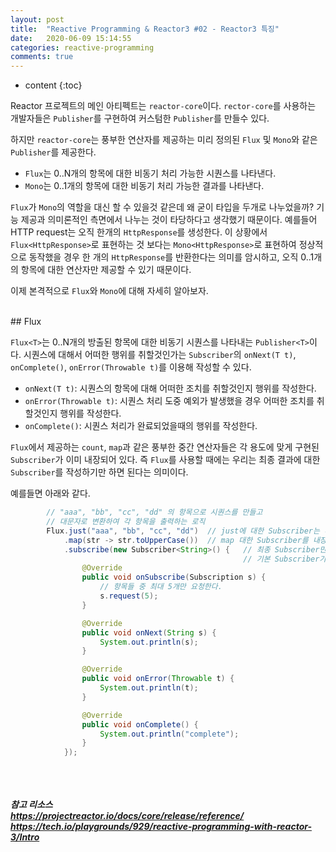 ```yaml
---
layout: post
title:  "Reactive Programming & Reactor3 #02 - Reactor3 특징"
date:   2020-06-09 15:14:55
categories: reactive-programming
comments: true
---
```

* content
{:toc}

Reactor 프로젝트의 메인 아티펙트는 `reactor-core`이다. `rector-core`를 사용하는 개발자들은 `Publisher`를 구현하여 커스텀한 `Publisher`를 만들수 있다.

하지만 `reactor-core`는 풍부한 연산자를 제공하는 미리 정의된 `Flux` 및 `Mono`와 같은 `Publisher`를 제공한다.
- `Flux`는 0..N개의 항목에 대한 비동기 처리 가능한 시퀀스를 나타낸다.
- `Mono`는 0..1개의 항목에 대한 비동기 처리 가능한 결과를 나타낸다.

`Flux`가 `Mono`의 역할을 대신 할 수 있을것 같은데 왜 굳이 타입을 두개로 나누었을까? 기능 제공과 의미론적인 측면에서 나누는 것이 타당하다고 생각했기 때문이다. 예를들어 HTTP request는 오직 한개의 `HttpResponse`를 생성한다. 이 상황에서 `Flux<HttpResponse>`로 표현하는 것 보다는 `Mono<HttpResponse>`로 표현하여 정상적으로 동작했을 경우 한 개의 `HttpResponse`를 반환한다는 의미를 암시하고, 오직 0..1개의 항목에 대한 연산자만 제공할 수 있기 때문이다.

이제 본격적으로 `Flux`와 `Mono`에 대해 자세히 알아보자.

<br/>
## Flux

`Flux<T>`는 0..N개의 방출된 항목에 대한 비동기 시퀀스를 나타내는 `Publisher<T>`이다. 시퀀스에 대해서 어떠한 행위를 취할것인가는 `Subscriber`의 `onNext(T t)`, `onComplete()`, `onError(Throwable t)`를 이용해 작성할 수 있다.
- `onNext(T t)`: 시퀀스의 항목에 대해 어떠한 조치를 취할것인지 행위를 작성한다.
- `onError(Throwable t)`: 시퀀스 처리 도중 예외가 발생했을 경우 어떠한 조치를 취할것인지 행위를 작성한다.
- `onComplete()`: 시퀀스 처리가 완료되었을때의 행위를 작성한다.

`Flux`에서 제공하는 `count`, `map`과 같은 풍부한 중간 연산자들은 각 용도에 맞게 구현된 `Subscriber`가 이미 내장되어 있다. 즉 `Flux`를 사용할 때에는 우리는 최종 결과에 대한 `Subscriber`를 작성하기만 하면 된다는 의미이다.

예를들면 아래와 같다.

``` java
        // "aaa", "bb", "cc", "dd" 의 항목으로 시퀀스를 만들고
        // 대문자로 변환하여 각 항목을 출력하는 로직
        Flux.just("aaa", "bb", "cc", "dd")  // just에 대한 Subscriber는 내장되어 있으므로 작성할 필요가 없다.
            .map(str -> str.toUpperCase())  // map 대한 Subscriber를 내장되어 있으므로 작성할 필요가 없다.
            .subscribe(new Subscriber<String>() {   // 최종 Subscriber만 작성한다. 인자가 없는 subscribe() 메소드를 사용한다면
                                                    // 기본 Subscriber가 적용된다.
                @Override
                public void onSubscribe(Subscription s) {
                    // 항목들 중 최대 5개만 요청한다.
                    s.request(5);
                }

                @Override
                public void onNext(String s) {
                    System.out.println(s);
                }

                @Override
                public void onError(Throwable t) {
                    System.out.println(t);
                }

                @Override
                public void onComplete() {
                    System.out.println("complete");
                }
            });
```

<br/><br/><br/>
***참고 리소스*** <br/>
***https://projectreactor.io/docs/core/release/reference/*** <br/>
***https://tech.io/playgrounds/929/reactive-programming-with-reactor-3/Intro***